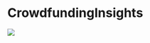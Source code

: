 # CrowdfundingInsights





![](https://drive.google.com/uc?export=view&id=1-dKxo6m5exts-aS1KBZDny69uujuqpUn)



